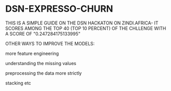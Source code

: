 # DSN-EXPRESSO-CHURN
THIS IS A SIMPLE GUIDE ON THE DSN HACKATON ON ZINDI.AFRICA- IT SCORES AMONG THE TOP 40 (TOP  10 PERCENT) OF THE CHLLENGE WITH A SCORE OF "0.247284175133995"

OTHER WAYS TO IMPROVE THE MODELS:

more feature engineering

understanding the missing values


preprocessing the data more strictly

stacking etc
